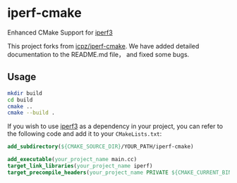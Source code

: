 # iperf-cmake
Enhanced CMake Support for [iperf3](https://github.com/esnet/iperf)

This project forks from [icpz/iperf-cmake](https://github.com/icpz/iperf-cmake).
We have added detailed documentation to the README.md file， and fixed some bugs.

## Usage
```bash
mkdir build
cd build
cmake ..
cmake --build .
```

If you wish to use [iperf3](https://github.com/esnet/iperf) as a dependency in your project, you can refer to the following code and add it to your `CMakeLists.txt`:

```cmake
add_subdirectory(${CMAKE_SOURCE_DIR}/YOUR_PATH/iperf-cmake)

add_executable(your_project_name main.cc)
target_link_libraries(your_project_name iperf)
target_precompile_headers(your_project_name PRIVATE ${CMAKE_CURRENT_BINARY_DIR}/YOUR_PATH/iperf-cmake/iperf_config.h)
```
